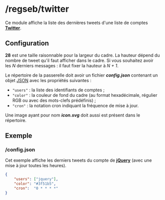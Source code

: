 # /regseb/twitter

Ce module affiche la liste des dernières tweets d'une liste de comptes
**[Twitter](//twitter.com/)**.

## Configuration

**28** est une taille raisonnable pour la largeur du cadre. La hauteur dépend
du nombre de tweet qu'il faut afficher dans le cadre. Si vous souhaitez avoir
les *N* derniers messages : il faut fixer la hauteur à *N + 1*.

Le répertoire de la passerelle doit avoir un fichier ***config.json***
contenant un objet [JSON](http://www.json.org "JavaScript Object Notation")
avec les propriétés suivantes :

- `"users"` : la liste des identifiants de comptes ;
- `"color"` : la couleur de fond du cadre (au format hexadécimale, régulier RGB
  ou avec des mots-clefs prédéfinis) ;
- `"cron"` : la notation cron indiquant la fréquence de mise à jour.

Une image ayant pour nom ***icon.svg*** doit aussi est présent dans le
répertoire.

## Exemple

### /config.json

Cet exemple affiche les derniers tweets du compte de
**[jQuery](//twitter.com/jquery)** (avec une mise à jour toutes les heures).

```JSON
{
    "users": ["jquery"],
    "color": "#3f51b5",
    "cron":  "0 * * * *"
}
```
